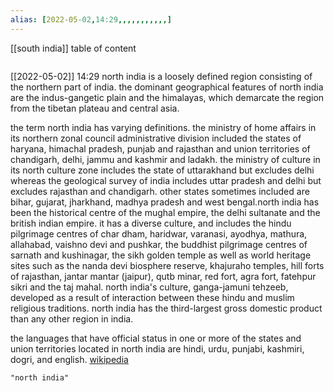 ```yaml
---
alias: [2022-05-02,14:29,,,,,,,,,,,]
---
```

[[south india]]
table of content
```toc
```

[[2022-05-02]] 14:29
north india is a loosely defined region consisting of the northern part of india. the dominant geographical features of north india are the indus-gangetic plain and the himalayas, which demarcate the region from the tibetan plateau and central asia.

the term north india has varying definitions. the ministry of home affairs in its northern zonal council administrative division included the states of haryana, himachal pradesh, punjab and rajasthan and union territories of chandigarh, delhi, jammu and kashmir and ladakh. the ministry of culture in its north culture zone includes the state of uttarakhand but excludes delhi whereas the geological survey of india includes uttar pradesh and delhi but excludes rajasthan and chandigarh. other states sometimes included are bihar, gujarat, jharkhand, madhya pradesh and west bengal.north india has been the historical centre of the mughal empire, the delhi sultanate and the british indian empire. it has a diverse culture, and includes the hindu pilgrimage centres of char dham, haridwar, varanasi, ayodhya, mathura, allahabad, vaishno devi and pushkar, the buddhist pilgrimage centres of sarnath and kushinagar, the sikh golden temple as well as world heritage sites such as the nanda devi biosphere reserve, khajuraho temples, hill forts of rajasthan, jantar mantar (jaipur), qutb minar, red fort, agra fort, fatehpur sikri and the taj mahal. north india's culture, ganga-jamuni tehzeeb, developed as a result of interaction between these hindu and muslim religious traditions. north india has the third-largest gross domestic product than any other region in india. 

the languages that have official status in one or more of the states and union territories located in north india are hindi, urdu, punjabi, kashmiri, dogri, and english.
[wikipedia](https://en.wikipedia.org/wiki/north%20india)
```query
"north india"
```